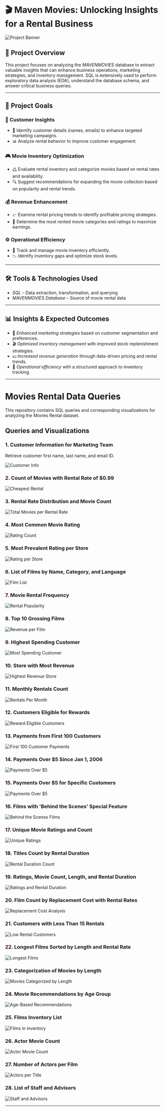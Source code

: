 # 🎬 Maven Movies: Unlocking Insights for a Rental Business

![Project Banner](https://github.com/Sayali821/Mavenmovies/blob/200eb076804152c5e1ba46638a60a3a5d01c34c1/banner.jpg)

## 📌 Project Overview
This project focuses on analyzing the *MAVENMOVIES* database to extract valuable insights that can enhance business operations, marketing strategies, and inventory management. SQL is extensively used to perform exploratory data analysis (EDA), understand the database schema, and answer critical business queries.


---

## 🎯 Project Goals

### 🛒 Customer Insights

- 📌 Identify customer details (names, emails) to enhance targeted marketing campaigns.
- 📊 Analyze rental behavior to improve customer engagement.

### 🎮 Movie Inventory Optimization

- 🛆 Evaluate rental inventory and categorize movies based on rental rates and availability.
- 🔍 Suggest recommendations for expanding the movie collection based on popularity and rental trends.

### 💰 Revenue Enhancement

- 📈 Examine rental pricing trends to identify profitable pricing strategies.
- 🎥 Determine the most rented movie categories and ratings to maximize earnings.

### ⚙️ Operational Efficiency

- 📌 Track and manage movie inventory efficiently.
- 📉 Identify inventory gaps and optimize stock levels.

---

## 🛠️ Tools & Technologies Used
- *SQL* – Data extraction, transformation, and querying
- *MAVENMOVIES Database* – Source of movie rental data

---

## 📊 Insights & Expected Outcomes
- 📢 *Enhanced marketing strategies* based on customer segmentation and preferences.
- 🎬 *Optimized inventory management* with improved stock replenishment strategies.
- 💵 *Increased revenue generation* through data-driven pricing and rental trends.
- 📌 *Operational efficiency* with a structured approach to inventory tracking.

---

# Movies Rental Data Queries

This repository contains SQL queries and corresponding visualizations for analyzing the Movies Rental dataset.

## Queries and Visualizations

### 1. Customer Information for Marketing Team
Retrieve customer first name, last name, and email ID.

![Customer Info](https://github.com/Reshmanalawade/Maven_Movies_Rental/blob/main/Code%20Output/CUSTOMER_TABLE.png) 

### 2. Count of Movies with Rental Rate of $0.99
![Cheapest Rental](https://github.com/Reshmanalawade/Maven_Movies_Rental/blob/main/Code%20Output/CHEAPEST_RENTALS.png)

### 3. Rental Rate Distribution and Movie Count
![Total Movies per Rental Rate](https://github.com/Reshmanalawade/Maven_Movies_Rental/blob/main/Code%20Output/TOTAL_NUMBER_OF_MOVIES.png)

### 4. Most Common Movie Rating
![Rating Count](https://github.com/Reshmanalawade/Maven_Movies_Rental/blob/main/Code%20Output/RATING_WISE_COUNT.png)

### 5. Most Prevalent Rating per Store
![Rating per Store](https://github.com/Reshmanalawade/Maven_Movies_Rental/blob/main/Code%20Output/TOTAL_FILMS.png)

### 6. List of Films by Name, Category, and Language
![Film List](https://github.com/Reshmanalawade/Maven_Movies_Rental/blob/main/Code%20Output/CATEGORY_NAME.png)

### 7. Movie Rental Frequency
![Rental Popularity](https://github.com/Reshmanalawade/Maven_Movies_Rental/blob/main/Code%20Output/POPULARITY.png)

### 8. Top 10 Grossing Films
![Revenue per Film](https://github.com/Reshmanalawade/Maven_Movies_Rental/blob/main/Code%20Output/REVENUE_PER_MOVIE.png)

### 9. Highest Spending Customer
![Most Spending Customer](https://github.com/Reshmanalawade/Maven_Movies_Rental/blob/main/Code%20Output/MOST_SPENDING_CUSTOMER.png)

### 10. Store with Most Revenue
![Highest Revenue Store](https://github.com/Athu087/Movies_rental/blob/1dfa0affc2a0cd10a1b955543baf23680ec0fcac/images/MOST_REVENUE.png)

### 11. Monthly Rentals Count
![Rentals Per Month](https://github.com/Reshmanalawade/Maven_Movies_Rental/blob/main/Code%20Output/RENTALS_PER_MONTH.png)

### 12. Customers Eligible for Rewards
![Reward Eligible Customers](https://github.com/Reshmanalawade/Maven_Movies_Rental/blob/main/Code%20Output/REWARD_VIA_PHONE.png)

### 13. Payments from First 100 Customers
![First 100 Customer Payments](https://github.com/Reshmanalawade/Maven_Movies_Rental/blob/main/Code%20Output/PAYMENT_DETAILS_FIRST_100.png)

### 14. Payments Over $5 Since Jan 1, 2006
![Payments Over $5](https://github.com/Reshmanalawade/Maven_Movies_Rental/blob/main/Code%20Output/OLD_CUSTOMER_OVER_5%24.png)

### 15. Payments Over $5 for Specific Customers
![Payments Over $5](https://github.com/Reshmanalawade/Maven_Movies_Rental/blob/main/Code%20Output/OVER_5_DOLLAR.png)

### 16. Films with 'Behind the Scenes' Special Feature
![Behind the Scenes Films](https://github.com/Reshmanalawade/Maven_Movies_Rental/blob/main/Code%20Output/FILMS_WITH_SPECIAL_FEATURES.png)

### 17. Unique Movie Ratings and Count
![Unique Ratings](https://github.com/Reshmanalawade/Maven_Movies_Rental/blob/main/Code%20Output/RATINGWISE_MOVIES.png)

### 18. Titles Count by Rental Duration
![Rental Duration Count](https://github.com/Athu087/Movies_rental/blob/1dfa0affc2a0cd10a1b955543baf23680ec0fcac/images/SLICED_BY_RENTAL_RATE.png)

### 19. Ratings, Movie Count, Length, and Rental Duration
![Ratings and Rental Duration](https://github.com/Reshmanalawade/Maven_Movies_Rental/blob/main/Code%20Output/COMPARE_LENGTH.png)

### 20. Film Count by Replacement Cost with Rental Rates
![Replacement Cost Analysis](https://github.com/Reshmanalawade/Maven_Movies_Rental/blob/main/Code%20Output/RENTAL_VS_REPLACEMENT.png)

### 21. Customers with Less Than 15 Rentals
![Low Rental Customers](https://github.com/Reshmanalawade/Maven_Movies_Rental/blob/main/Code%20Output/NON_LOYAL_CUSTOMERS.png)

### 22. Longest Films Sorted by Length and Rental Rate
![Longest Films](https://github.com/Reshmanalawade/Maven_Movies_Rental/blob/main/Code%20Output/longestfilms_sort.png)

### 23. Categorization of Movies by Length
![Movies Categorized by Length](https://github.com/Athu087/Movies_rental/blob/1dfa0affc2a0cd10a1b955543baf23680ec0fcac/images/SLICED_BY_RENTAL_RATE.png)

### 24. Movie Recommendations by Age Group
![Age-Based Recommendations](https://github.com/Athu087/Movies_rental/blob/1dfa0affc2a0cd10a1b955543baf23680ec0fcac/images/FIT_FOR_RECOMMENDATION.png)

### 25. Films Inventory List
![Films in Inventory](https://github.com/Athu087/Movies_rental/blob/1dfa0affc2a0cd10a1b955543baf23680ec0fcac/images/FILMS_IN_INVENTORY.png)

### 26. Actor Movie Count
![Actor Movie Count](https://github.com/Athu087/Movies_rental/blob/1dfa0affc2a0cd10a1b955543baf23680ec0fcac/images/NO_OF_FILMS_BY_ACTOR.png)

### 27. Number of Actors per Film
![Actors per Title](https://github.com/Athu087/Movies_rental/blob/1dfa0affc2a0cd10a1b955543baf23680ec0fcac/images/ACTOR_ASSOCIATED_WITH_TITLE.png)

### 28. List of Staff and Advisors
![Staff and Advisors](https://github.com/Athu087/Movies_rental/blob/1dfa0affc2a0cd10a1b955543baf23680ec0fcac/images/UNION.png)

---
